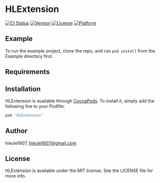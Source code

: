 # HLExtension

[![CI Status](https://img.shields.io/travis/hieule1607/HLExtension.svg?style=flat)](https://travis-ci.org/hieule1607/HLExtension)
[![Version](https://img.shields.io/cocoapods/v/HLExtension.svg?style=flat)](https://cocoapods.org/pods/HLExtension)
[![License](https://img.shields.io/cocoapods/l/HLExtension.svg?style=flat)](https://cocoapods.org/pods/HLExtension)
[![Platform](https://img.shields.io/cocoapods/p/HLExtension.svg?style=flat)](https://cocoapods.org/pods/HLExtension)

## Example

To run the example project, clone the repo, and run `pod install` from the Example directory first.

## Requirements

## Installation

HLExtension is available through [CocoaPods](https://cocoapods.org). To install
it, simply add the following line to your Podfile:

```ruby
pod 'HLExtension'
```

## Author

hieule1607, hieule1607@gmail.com

## License

HLExtension is available under the MIT license. See the LICENSE file for more info.
